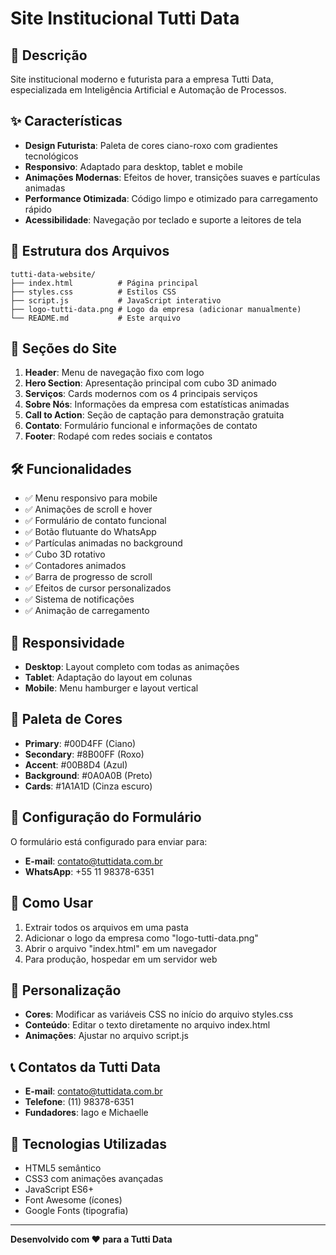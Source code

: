 # Site Institucional Tutti Data

## 🚀 Descrição
Site institucional moderno e futurista para a empresa Tutti Data, especializada em Inteligência Artificial e Automação de Processos.

## ✨ Características
- **Design Futurista**: Paleta de cores ciano-roxo com gradientes tecnológicos
- **Responsivo**: Adaptado para desktop, tablet e mobile
- **Animações Modernas**: Efeitos de hover, transições suaves e partículas animadas
- **Performance Otimizada**: Código limpo e otimizado para carregamento rápido
- **Acessibilidade**: Navegação por teclado e suporte a leitores de tela

## 📁 Estrutura dos Arquivos
```
tutti-data-website/
├── index.html          # Página principal
├── styles.css          # Estilos CSS
├── script.js           # JavaScript interativo
├── logo-tutti-data.png # Logo da empresa (adicionar manualmente)
└── README.md           # Este arquivo
```

## 🎨 Seções do Site
1. **Header**: Menu de navegação fixo com logo
2. **Hero Section**: Apresentação principal com cubo 3D animado
3. **Serviços**: Cards modernos com os 4 principais serviços
4. **Sobre Nós**: Informações da empresa com estatísticas animadas
5. **Call to Action**: Seção de captação para demonstração gratuita
6. **Contato**: Formulário funcional e informações de contato
7. **Footer**: Rodapé com redes sociais e contatos

## 🛠️ Funcionalidades
- ✅ Menu responsivo para mobile
- ✅ Animações de scroll e hover
- ✅ Formulário de contato funcional
- ✅ Botão flutuante do WhatsApp
- ✅ Partículas animadas no background
- ✅ Cubo 3D rotativo
- ✅ Contadores animados
- ✅ Barra de progresso de scroll
- ✅ Efeitos de cursor personalizados
- ✅ Sistema de notificações
- ✅ Animação de carregamento

## 📱 Responsividade
- **Desktop**: Layout completo com todas as animações
- **Tablet**: Adaptação do layout em colunas
- **Mobile**: Menu hamburger e layout vertical

## 🎯 Paleta de Cores
- **Primary**: #00D4FF (Ciano)
- **Secondary**: #8B00FF (Roxo)
- **Accent**: #00B8D4 (Azul)
- **Background**: #0A0A0B (Preto)
- **Cards**: #1A1A1D (Cinza escuro)

## 📧 Configuração do Formulário
O formulário está configurado para enviar para:
- **E-mail**: contato@tuttidata.com.br
- **WhatsApp**: +55 11 98378-6351

## 🚀 Como Usar
1. Extrair todos os arquivos em uma pasta
2. Adicionar o logo da empresa como "logo-tutti-data.png"
3. Abrir o arquivo "index.html" em um navegador
4. Para produção, hospedar em um servidor web

## 🔧 Personalização
- **Cores**: Modificar as variáveis CSS no início do arquivo styles.css
- **Conteúdo**: Editar o texto diretamente no arquivo index.html
- **Animações**: Ajustar no arquivo script.js

## 📞 Contatos da Tutti Data
- **E-mail**: contato@tuttidata.com.br
- **Telefone**: (11) 98378-6351
- **Fundadores**: Iago e Michaelle

## 🌟 Tecnologias Utilizadas
- HTML5 semântico
- CSS3 com animações avançadas
- JavaScript ES6+
- Font Awesome (ícones)
- Google Fonts (tipografia)

---
**Desenvolvido com ❤️ para a Tutti Data**

